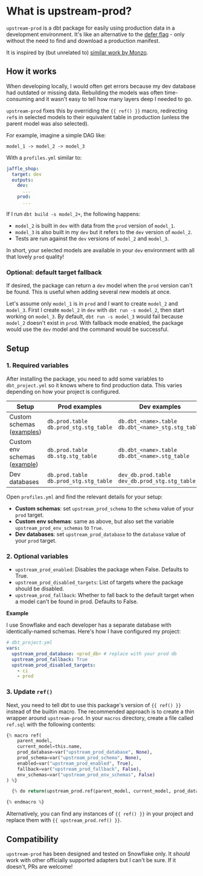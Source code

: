 # What is upstream-prod?

`upstream-prod` is a dbt package for easily using production data in a development environment. It's like an alternative to the [defer flag](https://docs.getdbt.com/reference/node-selection/defer) - only without the need to find and download a production manifest.

It is inspired by (but unrelated to) [similar work by Monzo](https://monzo.com/blog/2021/10/14/an-introduction-to-monzos-data-stack).

## How it works
When developing locally, I would often get errors because my dev database had outdated or missing data. Rebuilding the models was often time-consuming and it wasn't easy to tell how many layers deep I needed to go.

`upstream-prod` fixes this by overriding the `{{ ref() }}` macro, redirecting `ref`s in selected models to their equivalent table in production (unless the parent model was also selected).

For example, imagine a simple DAG like:
```
model_1 -> model_2 -> model_3
```
With a `profiles.yml` similar to:
```yml
jaffle_shop:
  target: dev
  outputs:
    dev:
      ...
    prod:
      ...
```
If I run `dbt build -s model_2+`, the following happens:
- `model_2` is built in `dev` with data from the `prod` version of `model_1`.
- `model_3` is also built in my `dev` but it refers to the `dev` version of `model_2`.
- Tests are run against the `dev` versions of `model_2` and `model_3`.

In short, your selected models are available in your `dev` environment with all that lovely `prod` quality!

### Optional: default target fallback
If desired, the package can return a `dev` model when the `prod` version can't be found. This is useful when adding several new models at once.

Let's assume only `model_1` is in `prod` and I want to create `model_2` and `model_3`. First I create `model_2` in `dev` with `dbt run -s model_2`, then start working on `model_3`. By default, `dbt run -s model_3` would fail because `model_2` doesn't exist in `prod`. With fallback mode enabled, the package would use the `dev` model and the command would be successful.

## Setup

### 1. Required variables

After installing the package, you need to add some variables to `dbt_project.yml` so it knows where to find production data. This varies depending on how your project is configured.

| Setup                                                                                                     | Prod examples                               | Dev examples                                            |
|-----------------------------------------------------------------------------------------------------------|---------------------------------------------|---------------------------------------------------------|
| Custom schemas ([examples](https://docs.getdbt.com/docs/build/custom-schemas#what-is-a-custom-schema))    | `db.prod.table`</br>`db.prod_stg.stg_table` | `db.dbt_<name>.table`</br>`db.dbt_<name>_stg.stg_table` |
| Custom env schemas ([example](https://docs.getdbt.com/docs/build/custom-schemas#what-is-a-custom-schema)) | `db.prod.table`</br>`db.stg.stg_table`      | `db.dbt_<name>.table`</br>`db.dbt_<name>.stg_table`     |
| Dev databases                                                                                             | `db.prod.table`</br>`db.prod_stg.stg_table` | `dev_db.prod.table`</br>`dev_db.prod_stg.stg_table`     |

Open `profiles.yml` and find the relevant details for your setup:
- **Custom schemas**: set `upstream_prod_schema` to the `schema` value of your `prod` target.
- **Custom env schemas**: same as above, but also set the variable `upstream_prod_env_schemas` to `True`.
- **Dev databases**: set `upstream_prod_database` to the `database` value of your `prod` target.

### 2. Optional variables
- `upstream_prod_enabled`: Disables the package when False. Defaults to True.
- `upstream_prod_disabled_targets`: List of targets where the package should be disabled.
- `upstream_prod_fallback`: Whether to fall back to the default target when a model can't be found in prod. Defaults to False.

**Example**

I use Snowflake and each developer has a separate database with identically-named schemas. Here's how I have configured my project:

```yml
# dbt_project.yml
vars:
  upstream_prod_database: <prod_db> # replace with your prod db
  upstream_prod_fallback: True
  upstream_prod_disabled_targets:
    - ci
    - prod
```

### 3. Update `ref()`
Next, you need to tell dbt to use this package's version of `{{ ref() }}` instead of the builtin macro. The recommended approach is to create a thin wrapper around `upstream-prod`. In your `macros` directory, create a file called `ref.sql` with the following contents:
```python
{% macro ref(
    parent_model, 
    current_model=this.name, 
    prod_database=var("upstream_prod_database", None), 
    prod_schema=var("upstream_prod_schema", None),
    enabled=var("upstream_prod_enabled", True),
    fallback=var("upstream_prod_fallback", False),
    env_schemas=var("upstream_prod_env_schemas", False)
) %}

  {% do return(upstream_prod.ref(parent_model, current_model, prod_database, prod_schema, enabled, fallback, env_schemas)) %}

{% endmacro %}
```

Alternatively, you can find any instances of `{{ ref() }}` in your project and replace them with `{{ upstream_prod.ref() }}`.

## Compatibility
`upstream-prod` has been designed and tested on Snowflake only. It _should_ work with other officially supported adapters but I can't be sure. If it doesn't, PRs are welcome!

